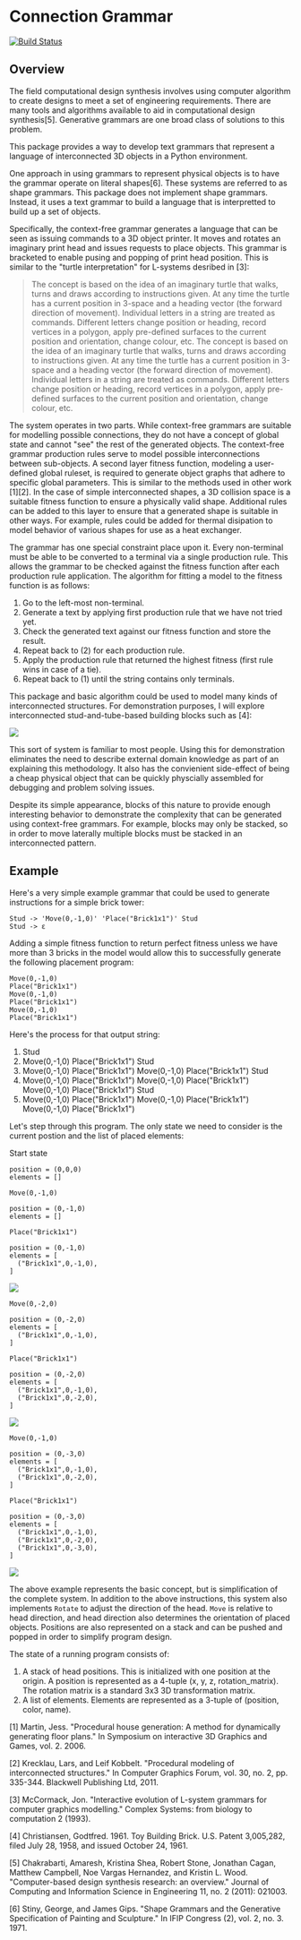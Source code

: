 Connection Grammar
==================

[![Build Status](https://travis-ci.com/jncraton/connectiongrammar.svg?token=yQJxZLQNAHqWRpN2k3wf&branch=master)](https://travis-ci.com/jncraton/connectiongrammar)

Overview
--------

The field computational design synthesis involves using computer algorithm to create designs to meet a set of engineering requirements. There are many tools and algorithms available to aid in computational design synthesis[5]. Generative grammars are one broad class of solutions to this problem.

This package provides a way to develop text grammars that represent a language of interconnected 3D objects in a Python environment.

One approach in using grammars to represent physical objects is to have the grammar operate on literal shapes[6]. These systems are referred to as shape grammars. This package does not implement shape grammars. Instead, it uses a text grammar to build a language that is interpretted to build up a set of objects.

Specifically, the context-free grammar generates a language that can be seen as issuing commands to a 3D object printer. It moves and rotates an imaginary print head and issues requests to place objects. This grammar is bracketed to enable pusing and popping of print head position. This is similar to the "turtle interpretation" for L-systems desribed in [3]:

> The  concept  is  based  on  the idea of an imaginary turtle that walks, turns and draws according to instructions given. At any time the turtle has a current position in  3-space  and  a  heading  vector  (the  forward  direction  of movement). Individual letters in a string are treated as commands. Different  letters  change  position  or  heading,  record  vertices  in  a polygon,  apply  pre-defined  surfaces  to  the  current  position  and orientation, change colour, etc.   The  concept  is  based  on  the idea of an imaginary turtle that walks, turns and draws according to instructions given. At any time the turtle has a current position in  3-space  and  a  heading  vector  (the  forward  direction  of movement). Individual letters in a string are treated as commands. Different  letters  change  position  or  heading,  record  vertices  in  a  polygon,  apply  pre-defined  surfaces  to  the  current  position  and orientation, change colour, etc.

The system operates in two parts. While context-free grammars are suitable for modelling possible connections, they do not have a concept of global state and cannot "see" the rest of the generated objects. The context-free grammar production rules serve to model possible interconnections between sub-objects. A second layer fitness function, modeling a user-defined global ruleset, is required to generate object graphs that adhere to specific global parameters. This is similar to the methods used in other work [1][2]. In the case of simple interconnected shapes, a 3D collision space is a suitable fitness function to ensure a physically valid shape. Additional rules can be added to this layer to ensure that a generated shape is suitable in other ways. For example, rules could be added for thermal disipation to model behavior of various shapes for use as a heat exchanger.

The grammar has one special constraint place upon it. Every non-terminal must be able to be converted to a terminal via a single production rule. This allows the grammar to be checked against the fitness function after each production rule application. The algorithm for fitting a model to the fitness function is as follows:

1. Go to the left-most non-terminal.
2. Generate a text by applying first production rule that we have not tried yet.
3. Check the generated text against our fitness function and store the result.
4. Repeat back to (2) for each production rule.
5. Apply the production rule that returned the highest fitness (first rule wins in case of a tie).
6. Repeat back to (1) until the string contains only terminals.

This package and basic algorithm could be used to model many kinds of interconnected structures. For demonstration purposes, I will explore interconnected stud-and-tube-based building blocks such as [4]:

![](christiansen1961.jpg)

This sort of system is familiar to most people. Using this for demonstration eliminates the need to describe external domain knowledge as part of an explaining this methodology. It also has the convienient side-effect of being a cheap physical object that can be quickly physcially assembled for debugging and problem solving issues.

Despite its simple appearance, blocks of this nature to provide enough interesting behavior to demonstrate the complexity that can be generated using context-free grammars. For example, blocks may only be stacked, so in order to move laterally multiple blocks must be stacked in an interconnected pattern.

Example
-------

Here's a very simple example grammar that could be used to generate instructions for a simple brick tower:

    Stud -> 'Move(0,-1,0)' 'Place("Brick1x1")' Stud
    Stud -> ɛ

Adding a simple fitness function to return perfect fitness unless we have more than 3 bricks in the model would allow this to successfully generate the following placement program:

    Move(0,-1,0)
    Place("Brick1x1")
    Move(0,-1,0)
    Place("Brick1x1")
    Move(0,-1,0)
    Place("Brick1x1")

Here's the process for that output string:

1. Stud
2. Move(0,-1,0) Place("Brick1x1") Stud
3. Move(0,-1,0) Place("Brick1x1") Move(0,-1,0) Place("Brick1x1") Stud
4. Move(0,-1,0) Place("Brick1x1") Move(0,-1,0) Place("Brick1x1") Move(0,-1,0) Place("Brick1x1") Stud
5. Move(0,-1,0) Place("Brick1x1") Move(0,-1,0) Place("Brick1x1") Move(0,-1,0) Place("Brick1x1")

Let's step through this program. The only state we need to consider is the current postion and the list of placed elements:

Start state

    position = (0,0,0)
    elements = []

`Move(0,-1,0)`

    position = (0,-1,0)
    elements = []

`Place("Brick1x1")`

    position = (0,-1,0)
    elements = [
      ("Brick1x1",0,-1,0),
    ]

![](examples/1x1stack01.png)

`Move(0,-2,0)`

    position = (0,-2,0)
    elements = [
      ("Brick1x1",0,-1,0),
    ]

`Place("Brick1x1")`

    position = (0,-2,0)
    elements = [
      ("Brick1x1",0,-1,0),
      ("Brick1x1",0,-2,0),
    ]

![](examples/1x1stack02.png)

`Move(0,-1,0)`

    position = (0,-3,0)
    elements = [
      ("Brick1x1",0,-1,0),
      ("Brick1x1",0,-2,0),
    ]

`Place("Brick1x1")`

    position = (0,-3,0)
    elements = [
      ("Brick1x1",0,-1,0),
      ("Brick1x1",0,-2,0),
      ("Brick1x1",0,-3,0),
    ]

![](examples/1x1stack03.png)

The above example represents the basic concept, but is simplification of the complete system. In addition to the above instructions, this system also implements `Rotate` to adjust the direction of the head. `Move` is relative to head direction, and head direction also determines the orientation of placed objects. Positions are also represented on a stack and can be pushed and popped in order to simplify program design.

The state of a running program consists of:

1. A stack of head positions. This is initialized with one position at the origin. A position is represented as a 4-tuple (x, y, z, rotation_matrix). The rotation matrix is a standard 3x3 3D transformation matrix.
2. A list of elements. Elements are represented as a 3-tuple of (position, color, name).

[1] Martin, Jess. "Procedural house generation: A method for dynamically generating floor plans." In Symposium on interactive 3D Graphics and Games, vol. 2. 2006.

[2] Krecklau, Lars, and Leif Kobbelt. "Procedural modeling of interconnected structures." In Computer Graphics Forum, vol. 30, no. 2, pp. 335-344. Blackwell Publishing Ltd, 2011.

[3] McCormack, Jon. "Interactive evolution of L-system grammars for computer graphics modelling." Complex Systems: from biology to computation 2 (1993).

[4] Christiansen, Godtfred. 1961. Toy Building Brick. U.S. Patent 3,005,282, filed July 28, 1958, and issued October 24, 1961.

[5] Chakrabarti, Amaresh, Kristina Shea, Robert Stone, Jonathan Cagan, Matthew Campbell, Noe Vargas Hernandez, and Kristin L. Wood. "Computer-based design synthesis research: an overview." Journal of Computing and Information Science in Engineering 11, no. 2 (2011): 021003.

[6] Stiny, George, and James Gips. "Shape Grammars and the Generative Specification of Painting and Sculpture." In IFIP Congress (2), vol. 2, no. 3. 1971.

